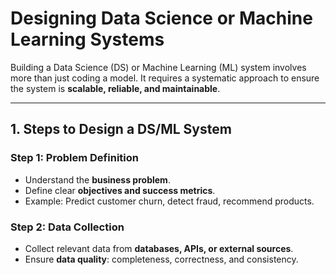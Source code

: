 # Designing Data Science or Machine Learning Systems

Building a Data Science (DS) or Machine Learning (ML) system involves more than just coding a model. It requires a systematic approach to ensure the system is **scalable, reliable, and maintainable**.

---

## 1. Steps to Design a DS/ML System

### Step 1: Problem Definition
- Understand the **business problem**.  
- Define clear **objectives and success metrics**.  
- Example: Predict customer churn, detect fraud, recommend products.

### Step 2: Data Collection
- Collect relevant data from **databases, APIs, or external sources**.  
- Ensure **data quality**: completeness, correctness, and consistency.
